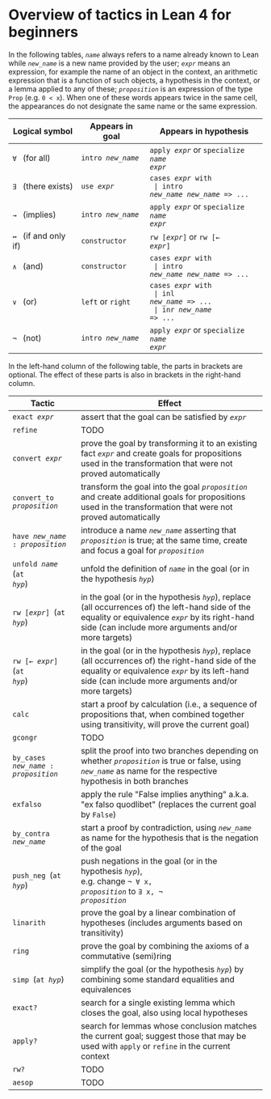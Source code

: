 # Overview of tactics in Lean 4 for beginners

In the following tables, <code>*name*</code> always refers to a name already known to Lean
while <code>*new_name*</code> is a new name provided by the user;
<code>*expr*</code> means an expression,
for example the name of an object in the context,
an arithmetic expression that is a function of such objects,
a hypothesis in the context,
or a lemma applied to any of these;
<code>*proposition*</code> is an expression of the type <code>Prop</code> (e.g. <code>0 < x</code>). 
When one of these words appears twice in the same cell,
the appearances do not designate the same name or the same expression.

| Logical symbol                        | Appears in goal                         | Appears in hypothesis                                                                                                  |
|---------------------------------------|-----------------------------------------|------------------------------------------------------------------------------------------------------------------------|
| <code>∀</code>&ensp; (for all)        | <code>intro *new_name*</code>           | <code>apply *expr*</code> or <code>specialize *name* *expr*</code>                                                     |
| <code>∃</code>&ensp; (there exists)   | <code>use *expr*</code>                 | <code>cases *expr* with</code> <br><code>  \| intro *new_name* *new_name* => ...</code>                                |
| <code>→</code>&ensp; (implies)        | <code>intro *new_name*</code>           | <code>apply *expr*</code> or <code>specialize *name* *expr*</code>                                                     |
| <code>↔</code>&ensp; (if and only if) | <code>constructor</code>                | <code>rw [*expr*]</code> or <code>rw [← *expr*]</code>                                                                 |
| <code>∧</code>&ensp; (and)            | <code>constructor</code>                | <code>cases *expr* with</code> <br><code>  \| intro *new_name* *new_name* => ...</code>                                |
| <code>∨</code>&ensp; (or)             | <code>left</code> or <code>right</code> | <code>cases *expr* with</code> <br><code>  \| inl *new_name* => ...</code> <br><code>  \| inr *new_name* => ...</code> |
| <code>¬</code>&ensp; (not)            | <code>intro *new_name*</code>           | <code>apply *expr*</code> or <code>specialize *name* *expr*</code>                                                     |

In the left-hand column of the following table, the parts in brackets are optional.
The effect of these parts is also in brackets in the right-hand column.

| Tactic                                                      | Effect                                                                                                                                                                                                                             |
|-------------------------------------------------------------|------------------------------------------------------------------------------------------------------------------------------------------------------------------------------------------------------------------------------------|
| <code>exact *expr*</code>                                   | assert that the goal can be satisfied by <code>*expr*</code>                                                                                                                                                                       |
| <code>refine</code>                                         | TODO                                                                                                                                                                                                                               |
| <code>convert *expr*</code>                                 | prove the goal by transforming it to an existing fact <code>*expr*</code> and create goals for propositions used in the transformation that were not proved automatically                                                          |
| <code>convert_to *proposition*</code>                       | transform the goal into the goal <code>*proposition*</code> and create additional goals for propositions used in the transformation that were not proved automatically                                                             |
| <code>have *new_name* : *proposition*</code>                | introduce a name <code>*new_name*</code> asserting that <code>*proposition*</code> is true; at the same time, create and focus a goal for <code>*proposition*</code>                                                               |
| <code>unfold *name*</code>&ensp;(<code>at *hyp*</code>)     | unfold the definition of <code>*name*</code> in the goal (or in the hypothesis <code>*hyp*</code>)                                                                                                                                 |
| <code>rw [*expr*]</code>&ensp;(<code>at *hyp*</code>)       | in the goal (or in the hypothesis <code>*hyp*</code>), replace (all occurrences of) the left-hand side of the equality or equivalence <code>*expr*</code> by its right-hand side (can include more arguments and/or more targets)  |
| <code>rw [← *expr*]</code>&ensp;(<code>at *hyp*</code>)     | in the goal (or in the hypothesis <code>*hyp*</code>), replace (all occurrences of) the right-hand side of the equality or equivalence <code>*expr*</code> by its left-hand side (can include more arguments and/or more targets)  |
| <code>calc</code>                                           | start a proof by calculation (i.e., a sequence of propositions that, when combined together using transitivity, will prove the current goal)                                                                                       |
| <code>gcongr</code>                                         | TODO                                                                                                                                                                                                                               |
| <code>by_cases *new_name* : *proposition*</code>            | split the proof into two branches depending on whether <code>*proposition*</code> is true or false, using <code>*new_name*</code> as name for the respective hypothesis in both branches                                           |
| <code>exfalso</code>                                        | apply the rule "False implies anything" a.k.a. "ex falso quodlibet" (replaces the current goal by <code>False</code>)                                                                                                              |
| <code>by_contra *new_name*</code>                           | start a proof by contradiction, using <code>*new_name*</code> as name for the hypothesis that is the negation of the goal                                                                                                          |
| <code>push_neg</code>&ensp;(<code>at *hyp*</code>)          | push negations in the goal (or in the hypothesis <code>*hyp*</code>),<br>e.g. change <code>¬ ∀ x, *proposition*</code> to <code>∃ x, ¬ *proposition*</code>                                                                        |
| <code>linarith</code>                                       | prove the goal by a linear combination of hypotheses (includes arguments based on transitivity)                                                                                                                                    |
| <code>ring</code>                                           | prove the goal by combining the axioms of a commutative (semi)ring                                                                                                                                                                 |
| <code>simp</code>&ensp;(<code>at *hyp*</code>)              | simplify the goal (or the hypothesis <code>*hyp*</code>) by combining some standard equalities and equivalences                                                                                                                    |
| <code>exact?</code>                                         | search for a single existing lemma which closes the goal, also using local hypotheses                                                                                                                                              |
| <code>apply?</code>                                         | search for lemmas whose conclusion matches the current goal; suggest those that may be used with <code>apply</code> or <code>refine</code> in the current context                                                                  |
| <code>rw?</code>                                            | TODO                                                                                                                                                                                                                               |
| <code>aesop</code>                                          | TODO                                                                                                                                                                                                                               |
